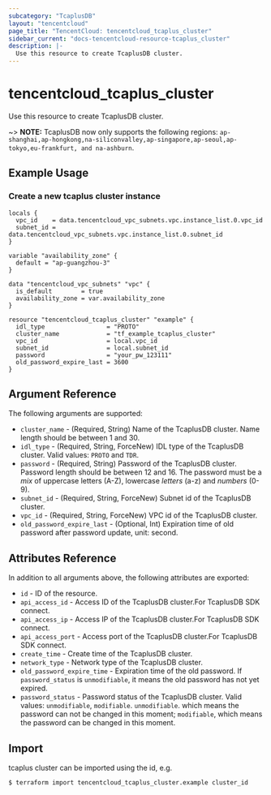 ```yaml
---
subcategory: "TcaplusDB"
layout: "tencentcloud"
page_title: "TencentCloud: tencentcloud_tcaplus_cluster"
sidebar_current: "docs-tencentcloud-resource-tcaplus_cluster"
description: |-
  Use this resource to create TcaplusDB cluster.
---
```


# tencentcloud_tcaplus_cluster

Use this resource to create TcaplusDB cluster.

~> **NOTE:** TcaplusDB now only supports the following regions: `ap-shanghai,ap-hongkong,na-siliconvalley,ap-singapore,ap-seoul,ap-tokyo,eu-frankfurt, and na-ashburn`.

## Example Usage

### Create a new tcaplus cluster instance

```hcl
locals {
  vpc_id    = data.tencentcloud_vpc_subnets.vpc.instance_list.0.vpc_id
  subnet_id = data.tencentcloud_vpc_subnets.vpc.instance_list.0.subnet_id
}

variable "availability_zone" {
  default = "ap-guangzhou-3"
}

data "tencentcloud_vpc_subnets" "vpc" {
  is_default        = true
  availability_zone = var.availability_zone
}

resource "tencentcloud_tcaplus_cluster" "example" {
  idl_type                 = "PROTO"
  cluster_name             = "tf_example_tcaplus_cluster"
  vpc_id                   = local.vpc_id
  subnet_id                = local.subnet_id
  password                 = "your_pw_123111"
  old_password_expire_last = 3600
}
```

## Argument Reference

The following arguments are supported:

* `cluster_name` - (Required, String) Name of the TcaplusDB cluster. Name length should be between 1 and 30.
* `idl_type` - (Required, String, ForceNew) IDL type of the TcaplusDB cluster. Valid values: `PROTO` and `TDR`.
* `password` - (Required, String) Password of the TcaplusDB cluster. Password length should be between 12 and 16. The password must be a *mix* of uppercase letters (A-Z), lowercase *letters* (a-z) and *numbers* (0-9).
* `subnet_id` - (Required, String, ForceNew) Subnet id of the TcaplusDB cluster.
* `vpc_id` - (Required, String, ForceNew) VPC id of the TcaplusDB cluster.
* `old_password_expire_last` - (Optional, Int) Expiration time of old password after password update, unit: second.

## Attributes Reference

In addition to all arguments above, the following attributes are exported:

* `id` - ID of the resource.
* `api_access_id` - Access ID of the TcaplusDB cluster.For TcaplusDB SDK connect.
* `api_access_ip` - Access IP of the TcaplusDB cluster.For TcaplusDB SDK connect.
* `api_access_port` - Access port of the TcaplusDB cluster.For TcaplusDB SDK connect.
* `create_time` - Create time of the TcaplusDB cluster.
* `network_type` - Network type of the TcaplusDB cluster.
* `old_password_expire_time` - Expiration time of the old password. If `password_status` is `unmodifiable`, it means the old password has not yet expired.
* `password_status` - Password status of the TcaplusDB cluster. Valid values: `unmodifiable`, `modifiable`. `unmodifiable`. which means the password can not be changed in this moment; `modifiable`, which means the password can be changed in this moment.



## Import

tcaplus cluster can be imported using the id, e.g.

```
$ terraform import tencentcloud_tcaplus_cluster.example cluster_id
```

